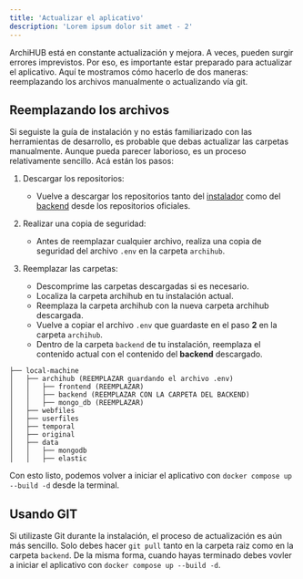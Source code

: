 ```yaml
---
title: 'Actualizar el aplicativo'
description: 'Lorem ipsum dolor sit amet - 2'
---
```


ArchiHUB está en constante actualización y mejora. A veces, pueden surgir errores imprevistos. Por eso, es importante estar preparado para actualizar el aplicativo. Aquí te mostramos cómo hacerlo de dos maneras: reemplazando los archivos manualmente o actualizando vía git.

## Reemplazando los archivos

Si seguiste la guía de instalación y no estás familiarizado con las herramientas de desarrollo, es probable que debas actualizar las carpetas manualmente. Aunque pueda parecer laborioso, es un proceso relativamente sencillo. Acá están los pasos:

1. Descargar los repositorios:

    - Vuelve a descargar los repositorios tanto del [instalador](https://github.com/ArchiHUB-App/getting-started/archive/refs/heads/main.zip) como del [backend](https://github.com/ArchiHUB-App/archihub-backend/archive/refs/heads/master.zip) desde los repositorios oficiales.

2. Realizar una copia de seguridad:

    - Antes de reemplazar cualquier archivo, realiza una copia de seguridad del archivo `.env` en la carpeta `archihub`.

3. Reemplazar las carpetas:

    - Descomprime las carpetas descargadas si es necesario.
    - Localiza la carpeta archihub en tu instalación actual.
    - Reemplaza la carpeta archihub con la nueva carpeta archihub descargada.
    - Vuelve a copiar el archivo `.env` que guardaste en el paso __2__ en la carpeta `archihub`.
    - Dentro de la carpeta `backend` de tu instalación, reemplaza el contenido actual con el contenido del __backend__ descargado.

 ```
├── local-machine
│   ├── archihub (REEMPLAZAR guardando el archivo .env)
│   │   ├── frontend (REEMPLAZAR)
│   │   ├── backend (REEMPLAZAR CON LA CARPETA DEL BACKEND)
│   │   ├── mongo_db (REEMPLAZAR)
│   ├── webfiles
│   ├── userfiles
│   ├── temporal
│   ├── original
│   ├── data
│   │   ├── mongodb
│   │   ├── elastic
 ```

Con esto listo, podemos volver a iniciar el aplicativo con `docker compose up --build -d` desde la terminal.

## Usando GIT

Si utilizaste Git durante la instalación, el proceso de actualización es aún más sencillo. Solo debes hacer `git pull` tanto en la carpeta raiz como en la carpeta `backend`. De la misma forma, cuando hayas terminado debes vovler a iniciar el aplicativo con `docker compose up --build -d`.